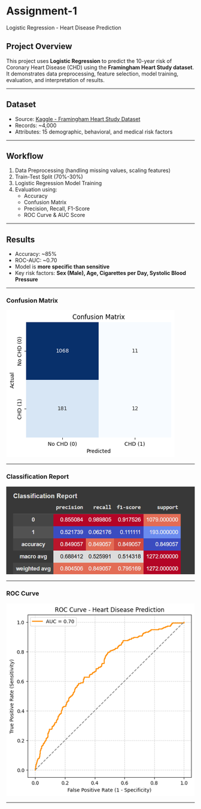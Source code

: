 # Assignment-1
 Logistic Regression - Heart Disease Prediction

## Project Overview
This project uses **Logistic Regression** to predict the 10-year risk of Coronary Heart Disease (CHD) using the **Framingham Heart Study dataset**.  
It demonstrates data preprocessing, feature selection, model training, evaluation, and interpretation of results.

---

##  Dataset
- Source: [Kaggle - Framingham Heart Study Dataset](https://www.kaggle.com/datasets/amanajmera1/framingham-heart-study-dataset)
- Records: ~4,000
- Attributes: 15 demographic, behavioral, and medical risk factors

---

##  Workflow
1. Data Preprocessing (handling missing values, scaling features)  
2. Train-Test Split (70%-30%)  
3. Logistic Regression Model Training  
4. Evaluation using:
   - Accuracy
   - Confusion Matrix
   - Precision, Recall, F1-Score
   - ROC Curve & AUC Score  

---

##  Results
- Accuracy: ~85%  
- ROC-AUC: ~0.70  
- Model is **more specific than sensitive**  
- Key risk factors: **Sex (Male), Age, Cigarettes per Day, Systolic Blood Pressure**  

---

### Confusion Matrix
![Confusion Matrix](images_of_output/confusion.png)

---


### Classification Report
![Confusion Matrix](images_of_output/report.png)

---


### ROC Curve
![Confusion Matrix](images_of_output/roc.png)

---

